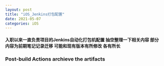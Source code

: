 ```yaml
---
layout: post
title: "iOS_Jenkins打包配置"
date: 2021-05-07
categories: iOS
---
```


#### 入职以来一直负责项目的Jenkins自动化打包机配置 抽空整理一下相关内容 部分内容为前期笔记记录迁移 可能和现有版本有所修改 各有所长

### Post-build Actions archieve the artifacts